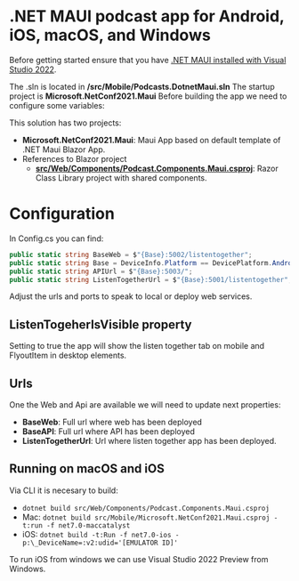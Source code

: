 # .NET MAUI podcast app for Android, iOS, macOS, and Windows

Before getting started ensure that you have [.NET MAUI installed with Visual Studio 2022](https://docs.microsoft.com/dotnet/maui/get-started/installation).

The .sln is located in **/src/Mobile/Podcasts.DotnetMaui.sln**
The startup project is **Microsoft.NetConf2021.Maui**
Before building the app we need to configure some variables:

This solution has two projects:

- **Microsoft.NetConf2021.Maui**: Maui App based on default template of .NET Maui Blazor App.
- References to Blazor project
  - **[src/Web/Components/Podcast.Components.Maui.csproj](/src/Web/Components/Podcast.Components.Maui.csproj)**: Razor Class Library project with shared components.

# Configuration

In Config.cs you can find:

```csharp
public static string BaseWeb = $"{Base}:5002/listentogether";
public static string Base = DeviceInfo.Platform == DevicePlatform.Android ? "http://10.0.2.2" : "http://localhost";
public static string APIUrl = $"{Base}:5003/";
public static string ListenTogetherUrl = $"{Base}:5001/listentogether";
```

Adjust the urls and ports to speak to local or deploy web services.

## ListenTogeherIsVisible property

Setting to true the app will show the listen together tab on mobile and FlyoutItem in desktop elements.

## Urls

One the Web and Api are available we will need to update next properties:

- **BaseWeb**: Full url where web has been deployed
- **BaseAPI**: Full url where API has been deployed
- **ListenTogetherUrl**: Url where listen together app has been deployed.

## Running on macOS and iOS

Via CLI it is necesary to build:

- `dotnet build src/Web/Components/Podcast.Components.Maui.csproj`
- Mac: `dotnet build src/Mobile/Microsoft.NetConf2021.Maui.csproj -t:run -f net7.0-maccatalyst`
- iOS: `dotnet build -t:Run -f net7.0-ios -p:\_DeviceName=:v2:udid='[EMULATOR ID]'`

To run iOS from windows we can use Visual Studio 2022 Preview from Windows.

